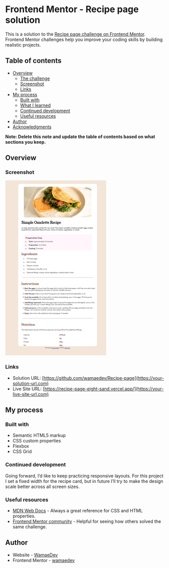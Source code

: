 # Frontend Mentor - Recipe page solution

This is a solution to the [Recipe page challenge on Frontend Mentor](https://www.frontendmentor.io/challenges/recipe-page-KiTsR8QQKm). Frontend Mentor challenges help you improve your coding skills by building realistic projects. 

## Table of contents

- [Overview](#overview)
  - [The challenge](#the-challenge)
  - [Screenshot](#screenshot)
  - [Links](#links)
- [My process](#my-process)
  - [Built with](#built-with)
  - [What I learned](#what-i-learned)
  - [Continued development](#continued-development)
  - [Useful resources](#useful-resources)
- [Author](#author)
- [Acknowledgments](#acknowledgments)

**Note: Delete this note and update the table of contents based on what sections you keep.**

## Overview

### Screenshot

![](./assets/images/Screenshot%202025-09-29%20184034.png)

### Links

- Solution URL: [https://github.com/wamaedev/Recipe-page](https://your-solution-url.com)
- Live Site URL: [https://recipe-page-eight-sand.vercel.app/](https://your-live-site-url.com)

## My process

### Built with

- Semantic HTML5 markup
- CSS custom properties
- Flexbox
- CSS Grid
### Continued development

Going forward, I’d like to keep practicing responsive layouts. For this project I set a fixed width for the recipe card, but in future I’ll try to make the design scale better across all screen sizes.

### Useful resources

- [MDN Web Docs](https://developer.mozilla.org/) - Always a great reference for CSS and HTML properties.
- [Frontend Mentor community](https://www.frontendmentor.io/) - Helpful for seeing how others solved the same challenge.

## Author

- Website - [WamaeDev](https://github.com/wamaedev)
- Frontend Mentor - [wamaedev](https://www.frontendmentor.io/profile/wamaedev)

